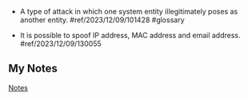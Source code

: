 - A type of attack in which one system entity illegitimately poses as another entity. #ref/2023/12/09/101428 #glossary

- It is possible to spoof IP address, MAC address and email address. #ref/2023/12/09/130055
## My Notes
[Notes](mynotes/spoofing-notes.md)
